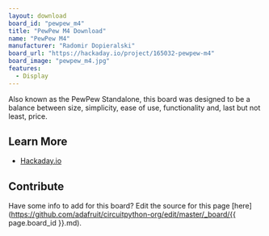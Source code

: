 ```yaml
---
layout: download
board_id: "pewpew_m4"
title: "PewPew M4 Download"
name: "PewPew M4"
manufacturer: "Radomir Dopieralski"
board_url: "https://hackaday.io/project/165032-pewpew-m4"
board_image: "pewpew_m4.jpg"
features:
  - Display
---
```


Also known as the PewPew Standalone, this board was designed to 
be a balance between size, simplicity, ease of use, functionality and,
last but not least, price.

## Learn More
* [Hackaday.io](https://hackaday.io/project/165032-pewpew-m4)

## Contribute

Have some info to add for this board? Edit the source for this page [here](https://github.com/adafruit/circuitpython-org/edit/master/_board/{{ page.board_id }}.md).
